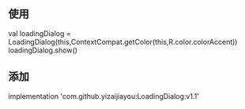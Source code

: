 ## 使用<br>
val loadingDialog = LoadingDialog(this,ContextCompat.getColor(this,R.color.colorAccent))<br>
loadingDialog.show()
## 添加<br>
implementation 'com.github.yizaijiayou:LoadingDialog:v1.1'
